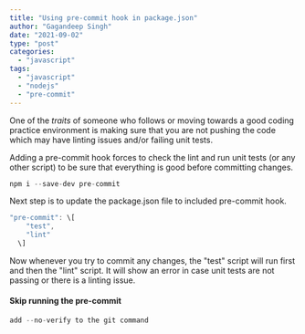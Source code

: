 ```yaml
---
title: "Using pre-commit hook in package.json"
author: "Gagandeep Singh"
date: "2021-09-02"
type: "post"
categories:
  - "javascript"
tags:
  - "javascript"
  - "nodejs"
  - "pre-commit"
---
```


One of the _traits_ of someone who follows or moving towards a good coding practice environment is making sure that you are not pushing the code which may have linting issues and/or failing unit tests.

Adding a pre-commit hook forces to check the lint and run unit tests (or any other script) to be sure that everything is good before committing changes.

```javascript
npm i --save-dev pre-commit
```

Next step is to update the package.json file to included pre-commit hook.

```javascript
"pre-commit": \[
    "test",
    "lint"
  \]
```

Now whenever you try to commit any changes, the "test" script will run first and then the "lint" script. It will show an error in case unit tests are not passing or there is a linting issue.

#### **Skip running the pre-commit**

```javascript
add --no-verify to the git command
```
